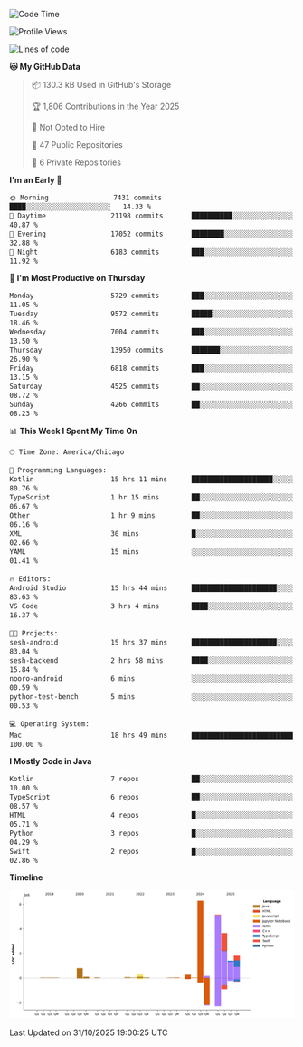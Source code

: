 <!--START_SECTION:waka-->
![Code Time](http://img.shields.io/badge/Code%20Time-1%2C621%20hrs%2052%20mins-blue)

![Profile Views](http://img.shields.io/badge/Profile%20Views-0-blue)

![Lines of code](https://img.shields.io/badge/From%20Hello%20World%20I%27ve%20Written-20.1%20million%20lines%20of%20code-blue)

**🐱 My GitHub Data** 

> 📦 130.3 kB Used in GitHub's Storage 
 > 
> 🏆 1,806 Contributions in the Year 2025
 > 
> 🚫 Not Opted to Hire
 > 
> 📜 47 Public Repositories 
 > 
> 🔑 6 Private Repositories 
 > 
**I'm an Early 🐤** 

```text
🌞 Morning                7431 commits        ████░░░░░░░░░░░░░░░░░░░░░   14.33 % 
🌆 Daytime                21198 commits       ██████████░░░░░░░░░░░░░░░   40.87 % 
🌃 Evening                17052 commits       ████████░░░░░░░░░░░░░░░░░   32.88 % 
🌙 Night                  6183 commits        ███░░░░░░░░░░░░░░░░░░░░░░   11.92 % 
```
📅 **I'm Most Productive on Thursday** 

```text
Monday                   5729 commits        ███░░░░░░░░░░░░░░░░░░░░░░   11.05 % 
Tuesday                  9572 commits        █████░░░░░░░░░░░░░░░░░░░░   18.46 % 
Wednesday                7004 commits        ███░░░░░░░░░░░░░░░░░░░░░░   13.50 % 
Thursday                 13950 commits       ███████░░░░░░░░░░░░░░░░░░   26.90 % 
Friday                   6818 commits        ███░░░░░░░░░░░░░░░░░░░░░░   13.15 % 
Saturday                 4525 commits        ██░░░░░░░░░░░░░░░░░░░░░░░   08.72 % 
Sunday                   4266 commits        ██░░░░░░░░░░░░░░░░░░░░░░░   08.23 % 
```


📊 **This Week I Spent My Time On** 

```text
🕑︎ Time Zone: America/Chicago

💬 Programming Languages: 
Kotlin                   15 hrs 11 mins      ████████████████████░░░░░   80.76 % 
TypeScript               1 hr 15 mins        ██░░░░░░░░░░░░░░░░░░░░░░░   06.67 % 
Other                    1 hr 9 mins         ██░░░░░░░░░░░░░░░░░░░░░░░   06.16 % 
XML                      30 mins             █░░░░░░░░░░░░░░░░░░░░░░░░   02.66 % 
YAML                     15 mins             ░░░░░░░░░░░░░░░░░░░░░░░░░   01.41 % 

🔥 Editors: 
Android Studio           15 hrs 44 mins      █████████████████████░░░░   83.63 % 
VS Code                  3 hrs 4 mins        ████░░░░░░░░░░░░░░░░░░░░░   16.37 % 

🐱‍💻 Projects: 
sesh-android             15 hrs 37 mins      █████████████████████░░░░   83.04 % 
sesh-backend             2 hrs 58 mins       ████░░░░░░░░░░░░░░░░░░░░░   15.84 % 
nooro-android            6 mins              ░░░░░░░░░░░░░░░░░░░░░░░░░   00.59 % 
python-test-bench        5 mins              ░░░░░░░░░░░░░░░░░░░░░░░░░   00.53 % 

💻 Operating System: 
Mac                      18 hrs 49 mins      █████████████████████████   100.00 % 
```

**I Mostly Code in Java** 

```text
Kotlin                   7 repos             ██░░░░░░░░░░░░░░░░░░░░░░░   10.00 % 
TypeScript               6 repos             ██░░░░░░░░░░░░░░░░░░░░░░░   08.57 % 
HTML                     4 repos             █░░░░░░░░░░░░░░░░░░░░░░░░   05.71 % 
Python                   3 repos             █░░░░░░░░░░░░░░░░░░░░░░░░   04.29 % 
Swift                    2 repos             █░░░░░░░░░░░░░░░░░░░░░░░░   02.86 % 
```



**Timeline**

![Lines of Code chart](https://raw.githubusercontent.com/phanijsp/phanijsp/main/assets/bar_graph.png)


 Last Updated on 31/10/2025 19:00:25 UTC
<!--END_SECTION:waka-->
